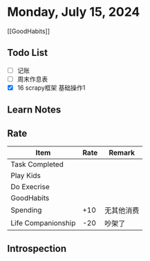 # Monday, July 15, 2024

[[GoodHabits]]

## Todo List

- [ ] 记账
- [ ] 周末作息表
- [x] 16 scrapy框架 基础操作1

## Learn Notes

## Rate

| Item               | Rate | Remark     |
| ------------------ | ---- | ---------- |
| Task Completed     |      |            |
| Play Kids          |      |            |
| Do Execrise        |      |            |
| GoodHabits         |      |            |
| Spending           | +10  | 无其他消费 |
| Life Companionship | -20  | 吵架了     |

## Introspection
